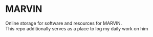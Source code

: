 # MARVIN
Online storage for software and resources for MARVIN.   
This repo additionally serves as a place to log my daily work on him
